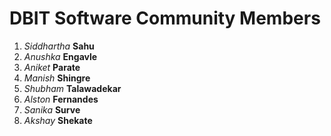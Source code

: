# DBIT Software Community Members

1. *Siddhartha* **Sahu**
1. *Anushka* **Engavle**
1. *Aniket* **Parate**
1. *Manish* **Shingre**
1. *Shubham* **Talawadekar**
1. *Alston* **Fernandes**
1. *Sanika* **Surve**
1. *Akshay* **Shekate**